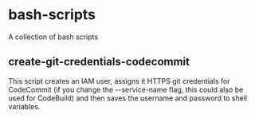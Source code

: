 # bash-scripts
A collection of bash scripts


## create-git-credentials-codecommit

This script creates an IAM user, assigns it HTTPS git credentials for CodeCommit (if you change the --service-name flag, this could also be used for CodeBuild) and then saves the username and password to shell variables.
